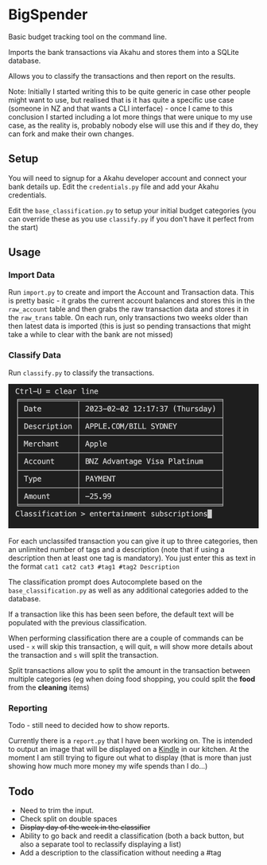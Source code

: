 # BigSpender

Basic budget tracking tool on the command line.

Imports the bank transactions via Akahu and stores them into a SQLite database.

Allows you to classify the transactions and then report on the results.

Note: Initially I started writing this to be quite generic in case other people might want to use, but realised that is it has quite a specific use case (someone in NZ and that wants a CLI interface) - once I came to this conclusion I started including a lot more things that were unique to my use case, as the reality is, probably nobody else will use this and if they do, they can fork and make their own changes.

## Setup

You will need to signup for a Akahu developer account and connect your bank details up. Edit the `credentials.py` file and add your Akahu credentials.

Edit the `base_classification.py` to setup your initial budget categories (you can override these as you use `classify.py` if you don't have it perfect from the start)

## Usage

### Import Data

Run `import.py` to create and import the Account and Transaction data. This is pretty basic - it grabs the current account balances and stores this in the `raw_account` table and then grabs the raw transaction data and stores it in the `raw_trans` table. On each run, only transactions two weeks older than then latest data is imported (this is just so pending transactions that might take a while to clear with the bank are not missed)

### Classify Data

Run `classify.py` to classify the transactions.

![Classification Example](documentation/img/classification_example.png)

For each unclassifed transaction you can give it up to three categories, then an unlimited number of tags and a description (note that if using a description then at least one tag is mandatory). You just enter this as text in the format `cat1 cat2 cat3 #tag1 #tag2 Description`

The classification prompt does Autocomplete based on the `base_classification.py` as well as any additional categories added to the database.

If a transaction like this has been seen before, the default text will be populated with the previous classification.

When performing classification there are a couple of commands can be used - `x` will skip this transaction, `q` will quit, `m` will show more details about the transaction and `s` will split the transaction.

Split transactions allow you to split the amount in the transaction between multiple categories (eg when doing food shopping, you could split the __food__ from the __cleaning__ items)

### Reporting

Todo - still need to decided how to show reports.

Currently there is a `report.py` that I have been working on. The is intended to output an image that will be displayed on a [Kindle](kindle/README.md) in our kitchen. At the moment I am still trying to figure out what to display (that is more than just showing how much more money my wife spends than I do...)


## Todo

- Need to trim the input.
- Check split on double spaces
- ~~Display day of the week in the classifier~~
- Ability to go back and reedit a classification (both a back button, but also a separate tool to reclassify displaying a list)
- Add a description to the classification without needing a #tag


